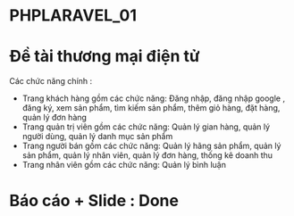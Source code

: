 # PHPLARAVEL_01
# Đề tài thương mại điện tử  
Các chức năng chính :  
- Trang khách hàng gồm các chức năng: Đăng nhập, đăng nhập google , đăng ký, xem sản phẩm, tìm kiếm sản phẩm, thêm giỏ hàng, đặt hàng, quản lý đơn hàng  
- Trang quản trị viên gồm các chức năng: Quản lý gian hàng, quản lý người dùng, quản lý danh mục sản phẩm
- Trang người bán gồm các chức năng: Quản lý hãng sản phẩm, quản lý sản phẩm, quản lý nhân viên, quản lý đơn hàng, thống kê doanh thu
- Trang nhân viên gồm các chức năng: Quản lý bình luận
# Báo cáo + Slide : Done      				
										
										
